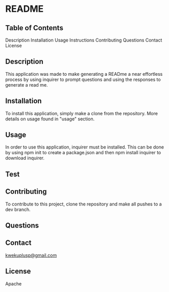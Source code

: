 # README

  ## Table of Contents
  Description
  Installation
  Usage
  Instructions
  Contributing
  Questions
  Contact
  License

  ## Description 
  This application was made to make generating a READme a near effortless process by using inquirer to prompt questions and using the responses to generate a read me.

  ## Installation
  To install this application, simply make a clone from the repository. More details on usage found in "usage" section.

  ## Usage
  In order to use this application, inquirer must be installed. This can be done by using npm init to create a package.json and then npm install inquirer to download inquirer.

  ## Test
  

  ## Contributing
  To contribute to this project, clone the repository and make all pushes to a dev branch.

  ## Questions
 

  ## Contact 
  kwekuplusp@gmail.com

  ## License
  Apache

